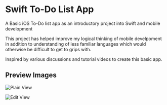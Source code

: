 # Swift To-Do List App

A Basic iOS To-Do list app as an introductory project into Swift and mobile development

This project has helped improve my logical thinking of mobile develpoment in addition to understanding of less familiar languages which would otherwise be difficult to get to grips with.

Inspired by various discussions and tutorial videos to create this basic app.


## Preview Images

![Plain View](/imgs/plainView)

![Edit View](/imgs/editView)
